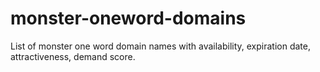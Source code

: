 # monster-oneword-domains
List of monster one word domain names with availability, expiration date, attractiveness, demand score.
